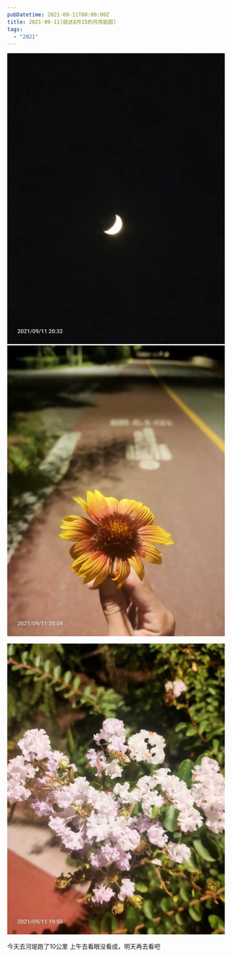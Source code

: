 ```yaml
---
pubDatetime: 2021-09-11T00:00:00Z
title: 2021-09-11(就这8月15的月亮能圆)
tags:
  - "2021"
---
```


![](../../img/6904315-13b8be42ef6a9bb7.jpg)
![](../../img/6904315-1f14d1d43240609c.jpg)

![](../../img/6904315-1f241e86eca9a503.jpg)

今天去河堤跑了10公里
上午去看眼没看成，明天再去看吧
